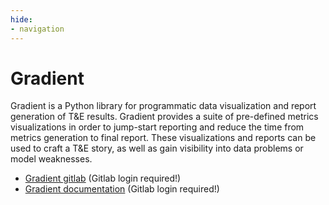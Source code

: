 ```yaml
---
hide:
- navigation
---
```


# Gradient

Gradient is a Python library for programmatic data visualization and report generation of T&E results. Gradient provides a suite of pre-defined metrics visualizations in order to jump-start reporting and reduce the time from metrics generation to final report. These visualizations and reports can be used to craft a T&E story, as well as gain visibility into data problems or model weaknesses.

- [Gradient gitlab](https://gitlab.jatic.net/jatic/morse/gradient) (Gitlab login required!)
- [Gradient documentation](https://jatic.pages.jatic.net/morse/gradient/) (Gitlab login required!)